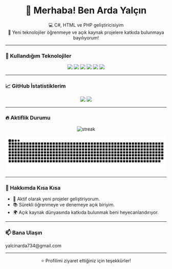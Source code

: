 <h1 align="center">👋 Merhaba! Ben Arda Yalçın</h1>
<p align="center">
  💻 C#, HTML ve PHP geliştiricisiyim <br>
  🚀 Yeni teknolojiler öğrenmeye ve açık kaynak projelere katkıda bulunmaya bayılıyorum!
</p>

---

### 🧰 Kullandığım Teknolojiler

<p align="center">
  <img src="https://img.shields.io/badge/Python-3776AB?style=for-the-badge&logo=python&logoColor=white"/>
  <img src="https://img.shields.io/badge/C%23-239120?style=for-the-badge&logo=c-sharp&logoColor=white"/>
  <img src="https://img.shields.io/badge/C++-00599C?style=for-the-badge&logo=c%2B%2B&logoColor=white"/>
  <img src="https://img.shields.io/badge/PHP-777BB4?style=for-the-badge&logo=php&logoColor=white"/>
  <img src="https://img.shields.io/badge/HTML5-E34F26?style=for-the-badge&logo=html5&logoColor=white"/>
  <img src="https://img.shields.io/badge/JavaScript-F7DF1E?style=for-the-badge&logo=javascript&logoColor=black"/>
</p>

---

### 📈 GitHub İstatistiklerim

<p align="center">
  <img src="https://github-readme-stats.vercel.app/api?username=Arda-Yalcin&show_icons=true&theme=tokyonight" width="48%"/>
  <img src="https://github-readme-stats.vercel.app/api/top-langs/?username=Arda-Yalcin&layout=compact&theme=tokyonight" width="48%"/>
</p>

---

### 🔥 Aktiflik Durumu

<p align="center">
  <img src="https://github-readme-streak-stats.herokuapp.com/?user=Arda-Yalcin&theme=tokyonight" alt="streak"/>
</p>

<p align="center">
  <img src="https://raw.githubusercontent.com/Platane/snk/output/github-contribution-grid-snake.svg?palette=github-dark" alt="Snake animation"/>
</p>

---

### 🧠 Hakkımda Kısa Kısa

- 🎯 Aktif olarak yeni projeler geliştiriyorum.
- 📚 Sürekli öğrenmeye ve denemeye açık biriyim.
- 🌍 Açık kaynak dünyasında katkıda bulunmak beni heyecanlandırıyor.

---

### 📫 Bana Ulaşın

<p>
  yalcinarda734@gmail.com
</p>

---

<p align="center">⭐️ Profilimi ziyaret ettiğiniz için teşekkürler!</p>
